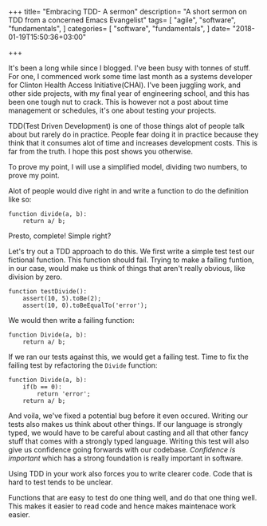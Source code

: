 +++
title= "Embracing TDD- A sermon"
description= "A short sermon on TDD from a concerned Emacs Evangelist"
tags= [
    "agile",
    "software",
    "fundamentals",
]
categories= [
    "software",
    "fundamentals",
]
date= "2018-01-19T15:50:36+03:00"

+++

It's been a long while since I blogged. I've been busy with tonnes of stuff. For one, I commenced work some time last month as a systems developer for Clinton Health Access Initiative(CHAI). I've been juggling work, and other side projects, with my final year of engineering school, and this has been one tough nut to crack. This is however not a post about time management or schedules, it's one about testing your projects.

TDD(Test Driven Development) is one of those things alot of people talk about but rarely do in practice. People fear doing it in practice because they think that it consumes alot of time and increases development costs. This is far from the truth. I hope this post shows you otherwise.

To prove my point, I will use a simplified model, dividing two numbers, to prove my point.

Alot of people would dive right in and write a function to do the definition like so:

```
function divide(a, b):
    return a/ b;
```

Presto, complete! Simple right?

Let's try out a TDD approach to do this. We first write a simple test test our fictional function. This function should fail. Trying to make a failing funtion, in our case, would make us think of things that aren't really obvious, like division by zero.

```
function testDivide():
    assert(10, 5).toBe(2);
    assert(10, 0).toBeEqualTo('error');
```

We would then write a failing function:

```
function Divide(a, b):
    return a/ b;
```

If we ran our tests against this, we would get a failing test. Time to fix the failing test by refactoring the `Divide` function:

```
function Divide(a, b):
    if(b == 0):
        return 'error';
    return a/ b;
```

And voila, we've fixed a potential bug before it even occured. Writing our tests also makes us think about other things. If our language is strongly typed, we would have to be careful about casting and all that other fancy stuff that comes with a strongly typed language. Writing this test will also give us confidence going forwards with our codebase. *Confidence is important* which has a strong foundation is really important in software.

Using TDD in your work also forces you to write clearer code. Code that is hard to test tends to be unclear.

Functions that are easy to test do one thing well, and do that one thing well. This makes it easier to read code and hence makes maintenace work easier.
